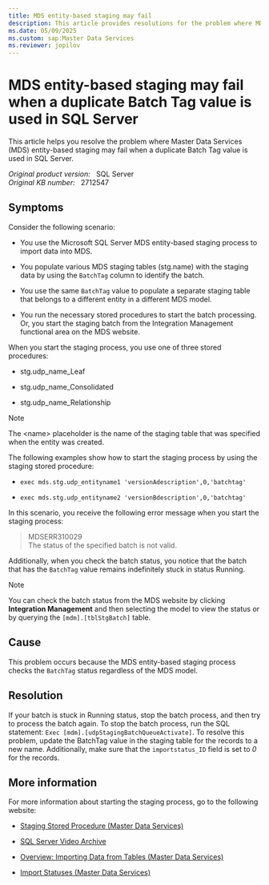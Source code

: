 ```yaml
---
title: MDS entity-based staging may fail
description: This article provides resolutions for the problem where MDS entity-based staging may fail when a duplicate Batch Tag value is used in SQL Server.
ms.date: 05/09/2025
ms.custom: sap:Master Data Services
ms.reviewer: jopilov
---
```

# MDS entity-based staging may fail when a duplicate Batch Tag value is used in SQL Server

This article helps you resolve the problem where Master Data Services (MDS) entity-based staging may fail when a duplicate Batch Tag value is used in SQL Server.

_Original product version:_ &nbsp; SQL Server    
_Original KB number:_ &nbsp; 2712547

## Symptoms

Consider the following scenario:

- You use the Microsoft SQL Server MDS entity-based staging process to import data into MDS.

- You populate various MDS staging tables (stg.name) with the staging data by using the `BatchTag` column to identify the batch.

- You use the same `BatchTag` value to populate a separate staging table that belongs to a different entity in a different MDS model.

- You run the necessary stored procedures to start the batch processing. Or, you start the staging batch from the Integration Management functional area on the MDS website.

When you start the staging process, you use one of three stored procedures:

- stg.udp_name_Leaf

- stg.udp_name_Consolidated

- stg.udp_name_Relationship

> [!NOTE]
> The \<name> placeholder is the name of the staging table that was specified when the entity was created.

The following examples show how to start the staging process by using the staging stored procedure:

- `exec mds.stg.udp_entityname1 'versionAdescription',0,'batchtag'`

- `exec mds.stg.udp_entityname2 'versionBdescription',0,'batchtag'`

In this scenario, you receive the following error message when you start the staging process:

> MDSERR310029  
The status of the specified batch is not valid.

Additionally, when you check the batch status, you notice that the batch that has the `BatchTag` value remains indefinitely stuck in status Running.

> [!NOTE]
> You can check the batch status from the MDS website by clicking **Integration Management** and then selecting the model to view the status or by querying the `[mdm].[tblStgBatch]` table.

## Cause

This problem occurs because the MDS entity-based staging process checks the `BatchTag` status regardless of the MDS model.

## Resolution

If your batch is stuck in Running status, stop the batch process, and then try to process the batch again. To stop the batch process, run the SQL statement: `Exec [mdm].[udpStagingBatchQueueActivate]`. To resolve this problem, update the BatchTag value in the staging table for the records to a new name. Additionally, make sure that the `importstatus_ID` field is set to *0* for the records.

## More information

For more information about starting the staging process, go to the following website:

- [Staging Stored Procedure (Master Data Services)](/sql/master-data-services/staging-stored-procedure-master-data-services)

- [SQL Server Video Archive](/previous-versions/dn912438(v=msdn.10))

- [Overview: Importing Data from Tables (Master Data Services)](/sql/master-data-services/overview-importing-data-from-tables-master-data-services)

- [Import Statuses (Master Data Services)](/sql/master-data-services/import-statuses-master-data-services)
